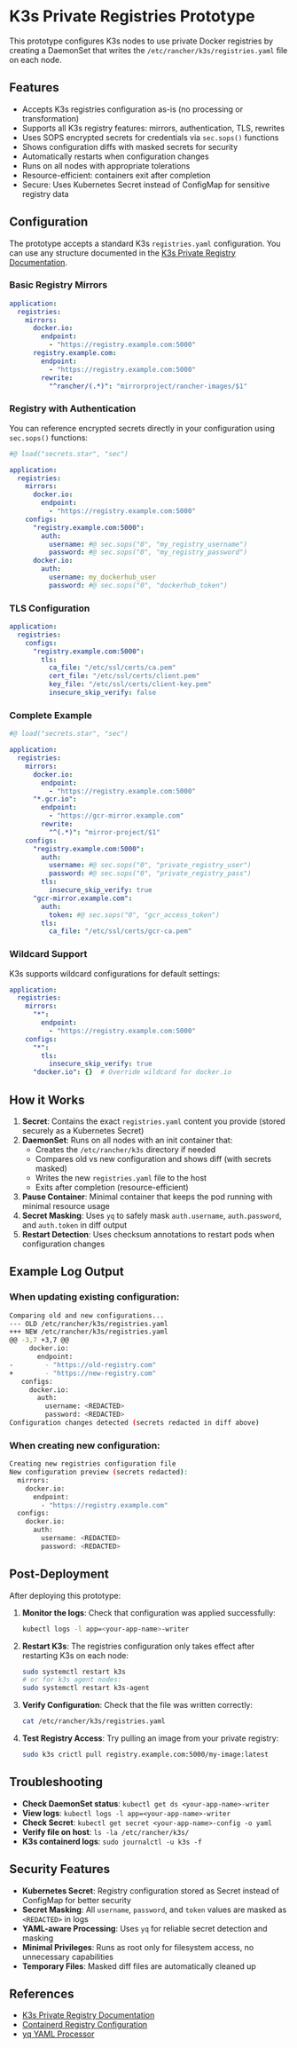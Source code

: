 # K3s Private Registries Prototype

This prototype configures K3s nodes to use private Docker registries by creating a DaemonSet that writes the `/etc/rancher/k3s/registries.yaml` file on each node.

## Features

- Accepts K3s registries configuration as-is (no processing or transformation)
- Supports all K3s registry features: mirrors, authentication, TLS, rewrites
- Uses SOPS encrypted secrets for credentials via `sec.sops()` functions
- Shows configuration diffs with masked secrets for security
- Automatically restarts when configuration changes
- Runs on all nodes with appropriate tolerations
- Resource-efficient: containers exit after completion
- Secure: Uses Kubernetes Secret instead of ConfigMap for sensitive registry data

## Configuration

The prototype accepts a standard K3s `registries.yaml` configuration. You can use any structure documented in the [K3s Private Registry Documentation](https://docs.k3s.io/installation/private-registry).

### Basic Registry Mirrors

```yaml
application:
  registries:
    mirrors:
      docker.io:
        endpoint:
          - "https://registry.example.com:5000"
      registry.example.com:
        endpoint:
          - "https://registry.example.com:5000"
        rewrite:
          "^rancher/(.*)": "mirrorproject/rancher-images/$1"
```

### Registry with Authentication

You can reference encrypted secrets directly in your configuration using `sec.sops()` functions:

```yaml
#@ load("secrets.star", "sec")

application:
  registries:
    mirrors:
      docker.io:
        endpoint:
          - "https://registry.example.com:5000"
    configs:
      "registry.example.com:5000":
        auth:
          username: #@ sec.sops("0", "my_registry_username")
          password: #@ sec.sops("0", "my_registry_password")
      docker.io:
        auth:
          username: my_dockerhub_user
          password: #@ sec.sops("0", "dockerhub_token")
```

### TLS Configuration

```yaml
application:
  registries:
    configs:
      "registry.example.com:5000":
        tls:
          ca_file: "/etc/ssl/certs/ca.pem"
          cert_file: "/etc/ssl/certs/client.pem"
          key_file: "/etc/ssl/certs/client-key.pem"
          insecure_skip_verify: false
```

### Complete Example

```yaml
#@ load("secrets.star", "sec")

application:
  registries:
    mirrors:
      docker.io:
        endpoint:
          - "https://registry.example.com:5000"
      "*.gcr.io":
        endpoint:
          - "https://gcr-mirror.example.com"
        rewrite:
          "^(.*)": "mirror-project/$1"
    configs:
      "registry.example.com:5000":
        auth:
          username: #@ sec.sops("0", "private_registry_user")
          password: #@ sec.sops("0", "private_registry_pass")
        tls:
          insecure_skip_verify: true
      "gcr-mirror.example.com":
        auth:
          token: #@ sec.sops("0", "gcr_access_token")
        tls:
          ca_file: "/etc/ssl/certs/gcr-ca.pem"
```

### Wildcard Support

K3s supports wildcard configurations for default settings:

```yaml
application:
  registries:
    mirrors:
      "*":
        endpoint:
          - "https://registry.example.com:5000"
    configs:
      "*":
        tls:
          insecure_skip_verify: true
      "docker.io": {}  # Override wildcard for docker.io
```

## How it Works

1. **Secret**: Contains the exact `registries.yaml` content you provide (stored securely as a Kubernetes Secret)
2. **DaemonSet**: Runs on all nodes with an init container that:
   - Creates the `/etc/rancher/k3s` directory if needed
   - Compares old vs new configuration and shows diff (with secrets masked)
   - Writes the new `registries.yaml` file to the host
   - Exits after completion (resource-efficient)
3. **Pause Container**: Minimal container that keeps the pod running with minimal resource usage
4. **Secret Masking**: Uses `yq` to safely mask `auth.username`, `auth.password`, and `auth.token` in diff output
5. **Restart Detection**: Uses checksum annotations to restart pods when configuration changes

## Example Log Output

### When updating existing configuration:
```bash
Comparing old and new configurations...
--- OLD /etc/rancher/k3s/registries.yaml
+++ NEW /etc/rancher/k3s/registries.yaml
@@ -3,7 +3,7 @@
     docker.io:
       endpoint:
-        - "https://old-registry.com"
+        - "https://new-registry.com"
   configs:
     docker.io:
       auth:
         username: <REDACTED>
         password: <REDACTED>
Configuration changes detected (secrets redacted in diff above)
```

### When creating new configuration:
```bash
Creating new registries configuration file
New configuration preview (secrets redacted):
  mirrors:
    docker.io:
      endpoint:
        - "https://registry.example.com"
  configs:
    docker.io:
      auth:
        username: <REDACTED>
        password: <REDACTED>
```

## Post-Deployment

After deploying this prototype:

1. **Monitor the logs**: Check that configuration was applied successfully:
   ```bash
   kubectl logs -l app=<your-app-name>-writer
   ```

2. **Restart K3s**: The registries configuration only takes effect after restarting K3s on each node:
   ```bash
   sudo systemctl restart k3s
   # or for k3s agent nodes:
   sudo systemctl restart k3s-agent
   ```

3. **Verify Configuration**: Check that the file was written correctly:
   ```bash
   cat /etc/rancher/k3s/registries.yaml
   ```

4. **Test Registry Access**: Try pulling an image from your private registry:
   ```bash
   sudo k3s crictl pull registry.example.com:5000/my-image:latest
   ```

## Troubleshooting

- **Check DaemonSet status**: `kubectl get ds <your-app-name>-writer`
- **View logs**: `kubectl logs -l app=<your-app-name>-writer`
- **Check Secret**: `kubectl get secret <your-app-name>-config -o yaml`
- **Verify file on host**: `ls -la /etc/rancher/k3s/`
- **K3s containerd logs**: `sudo journalctl -u k3s -f`

## Security Features

- **Kubernetes Secret**: Registry configuration stored as Secret instead of ConfigMap for better security
- **Secret Masking**: All `username`, `password`, and `token` values are masked as `<REDACTED>` in logs
- **YAML-aware Processing**: Uses `yq` for reliable secret detection and masking
- **Minimal Privileges**: Runs as root only for filesystem access, no unnecessary capabilities
- **Temporary Files**: Masked diff files are automatically cleaned up

## References

- [K3s Private Registry Documentation](https://docs.k3s.io/installation/private-registry)
- [Containerd Registry Configuration](https://github.com/containerd/containerd/blob/main/docs/cri/registry.md)
- [yq YAML Processor](https://mikefarah.gitbook.io/yq/) 

